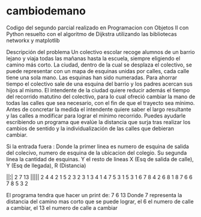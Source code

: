 # cambiodemano
Codigo del segundo parcial realizado en Programacion con Objetos II con Python resuelto con el algoritmo de Dijkstra utilizando las bibliotecas networkx y matplotlib

Descripción del problema
Un colectivo escolar recoge alumnos de
un barrio lejano y viaja todas las mañanas
hasta la escuela, siempre eligiendo el
camino más corto. La ciudad, dentro de la
cual se desplaza el colectivo, se puede
representar con un mapa de esquinas
unidas por calles, cada calle tiene una sola
mano. Las esquinas han sido numeradas.
Para ahorrar tiempo el colectivo sale de
una esquina del barrio y los padres
acercan sus hijos al mismo. El intendente
de la ciudad quiere reducir además el
tiempo del recorrido matutino del
colectivo, para lo cual ofreció cambiar la
mano de todas las calles que sea
necesario, con el fin de que el trayecto sea
mínimo.
Antes de concretar la medida el
intendente quiere saber el largo resultante
y las calles a modificar para lograr el
mínimo recorrido. Puedes ayudarle
escribiendo un programa que evalúe la
distancia que surja tras realizar los
cambios de sentido y la individualización
de las calles que debieran cambiar.

Si la entrada fuera : Donde la primer linea
es numero de esquina de salida del colecivo, 
numero de esquina de la
ubicacion del colegio. Su segunda linea 
la cantidad de esquinas. Y el resto de lineas
X (Esq de salida de calle), Y (Esq de llegada), R (Distancia)

||¦|
2 7
13
|||||
2 4 4
2 1 5
2 3 2
3 1 3
4 1 4
7 5 3
1 5 3
1 6 7
8 4 2
6 8 1
8 7 6
6 7 8
5 3 2

El programa tendra que hacer un print de:
7 
6 13
Donde 7 representa la distancia del camino mas corto que se puede lograr,
el 6 el numero de calle a cambiar, el 13 el numero de calle a cambiar





